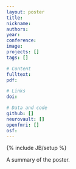 ```yaml
---
layout: poster
title:
nickname:
authors:
year:
conference:
image:
projects: []
tags: []

# Content
fulltext:
pdf:

# Links
doi:

# Data and code
github: []
neurovault: []
openfmri: []
osf:
---
```

{% include JB/setup %}

A summary of the poster.
